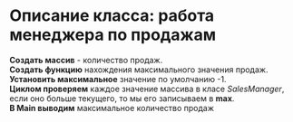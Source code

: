 # Описание класса: работа менеджера по продажам

**Создать массив** - количество продаж.  
**Создать функцию** нахождения максимального значения продаж.   
**Установить максимальное** значение по умолчанию -1.   
**Циклом проверяем** каждое значение массива в класе *SalesManager*,
если оно больше текущего, то мы его записываем в **max**.  
**В Main выводим** максимальное количество продаж